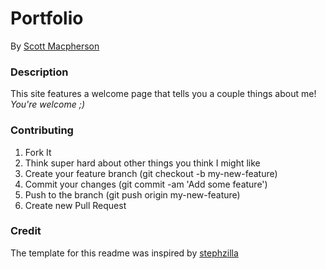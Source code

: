 # Portfolio
By [Scott Macpherson](https://github.com/scottmacphersonmusic)

### Description
This site features a welcome page that tells you a couple things about me!
*You're welcome ;)*

### Contributing
1. Fork It
2. Think super hard about other things you think I might like
3. Create your feature branch (git checkout -b my-new-feature)
4. Commit your changes (git commit -am 'Add some feature')
5. Push to the branch (git push origin my-new-feature)
6. Create new Pull Request

### Credit
The template for this readme was inspired by [stephzilla](https://github.com/scottmacphersonmusic/readme)
